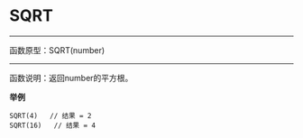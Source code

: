 # SQRT
*****
函数原型：SQRT(number)
*****
函数说明：返回number的平方根。

**举例**
~~~
SQRT(4)   // 结果 = 2
SQRT(16)   // 结果 = 4
~~~

